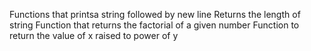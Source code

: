 Functions that printsa string followed by new line
Returns the length of string
Function that returns the factorial of a given number
Function to return the value of x raised to power of y

